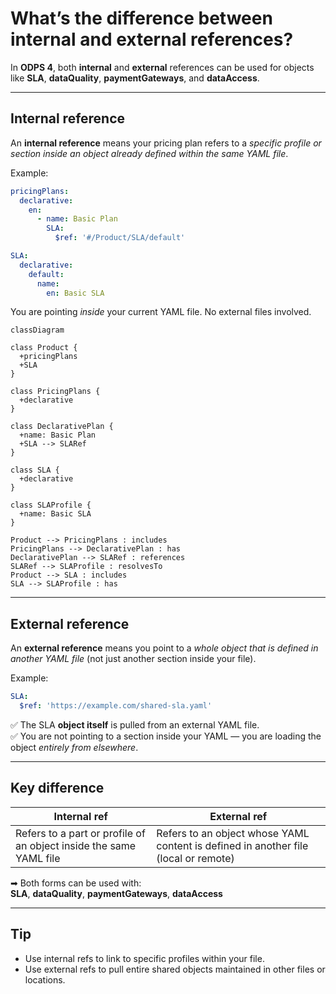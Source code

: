 
# What’s the difference between internal and external references?

In **ODPS 4**, both **internal** and **external** references can be used for objects like **SLA**, **dataQuality**, **paymentGateways**, and **dataAccess**.

---

## Internal reference

An **internal reference** means your pricing plan refers to a *specific profile or section inside an object already defined within the same YAML file*.

Example:

```yaml
pricingPlans:
  declarative:
    en:
      - name: Basic Plan
        SLA:
          $ref: '#/Product/SLA/default'

SLA:
  declarative:
    default:
      name:
        en: Basic SLA
```

You are pointing *inside* your current YAML file. No external files involved.

```mermaid
classDiagram

class Product {
  +pricingPlans
  +SLA
}

class PricingPlans {
  +declarative
}

class DeclarativePlan {
  +name: Basic Plan
  +SLA --> SLARef
}

class SLA {
  +declarative
}

class SLAProfile {
  +name: Basic SLA
}

Product --> PricingPlans : includes
PricingPlans --> DeclarativePlan : has
DeclarativePlan --> SLARef : references
SLARef --> SLAProfile : resolvesTo
Product --> SLA : includes
SLA --> SLAProfile : has
```

---

## External reference

An **external reference** means you point to a *whole object that is defined in another YAML file* (not just another section inside your file).

Example:

```yaml
SLA:
  $ref: 'https://example.com/shared-sla.yaml'
```

✅ The SLA **object itself** is pulled from an external YAML file.  
✅ You are not pointing to a section inside your YAML — you are loading the object *entirely from elsewhere*.

---

## Key difference

| Internal ref | External ref |
|--------------|--------------|
| Refers to a part or profile of an object inside the same YAML file | Refers to an object whose YAML content is defined in another file (local or remote) |

➡ Both forms can be used with:  
**SLA**, **dataQuality**, **paymentGateways**, **dataAccess**

---

## Tip

- Use internal refs to link to specific profiles within your file.  
- Use external refs to pull entire shared objects maintained in other files or locations.
